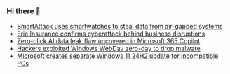 ### Hi there 👋

<!--START_SECTION:feed-->
* [SmartAttack uses smartwatches to steal data from air-gapped systems](https://www.bleepingcomputer.com/news/security/smartattack-uses-smartwatches-to-steal-data-from-air-gapped-systems/)
* [Erie Insurance confirms cyberattack behind business disruptions](https://www.bleepingcomputer.com/news/security/erie-insurance-confirms-cyberattack-behind-business-disruptions/)
* [Zero-click AI data leak flaw uncovered in Microsoft 365 Copilot](https://www.bleepingcomputer.com/news/security/zero-click-ai-data-leak-flaw-uncovered-in-microsoft-365-copilot/)
* [Hackers exploited Windows WebDav zero-day to drop malware](https://www.bleepingcomputer.com/news/security/stealth-falcon-hackers-exploited-windows-webdav-zero-day-to-drop-malware/)
* [Microsoft creates separate Windows 11 24H2 update for incompatible PCs](https://www.bleepingcomputer.com/news/microsoft/microsoft-creates-separate-windows-11-24h2-update-for-incompatible-pcs/)
<!--END_SECTION:feed-->

<!--
**frankenk/frankenk** is a ✨ _special_ ✨ repository because its `README.md` (this file) appears on your GitHub profile.

Here are some ideas to get you started:

- 🔭 I’m currently working on ...
- 🌱 I’m currently learning ...
- 👯 I’m looking to collaborate on ...
- 🤔 I’m looking for help with ...
- 💬 Ask me about ...
- 📫 How to reach me: ...
- 😄 Pronouns: ...
- ⚡ Fun fact: ...
-->



